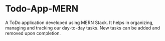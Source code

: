 # Todo-App-MERN
A ToDo application developed using MERN Stack. It helps in organizing, managing and tracking our day-to-day tasks. New tasks can be added and removed upon completion.  
